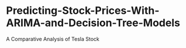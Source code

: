 # Predicting-Stock-Prices-With-ARIMA-and-Decision-Tree-Models
A Comparative Analysis of Tesla Stock 
